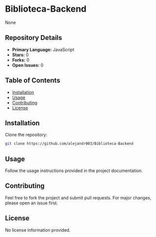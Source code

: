 # Biblioteca-Backend

None

## Repository Details

- **Primary Language:** JavaScript
- **Stars:** 0
- **Forks:** 0
- **Open Issues:** 0


## Table of Contents

- [Installation](#installation)
- [Usage](#usage)
- [Contributing](#contributing)
- [License](#license)

## Installation

Clone the repository:

~~~bash
git clone https://github.com/alejandr003/Biblioteca-Backend
~~~

## Usage

Follow the usage instructions provided in the project documentation.

## Contributing

Feel free to fork the project and submit pull requests. For major changes, please open an issue first.

## License


No license information provided.

    
